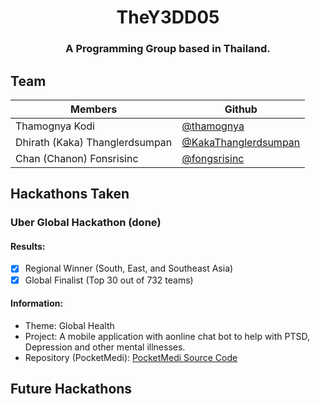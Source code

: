 <div align="center">

# TheY3DD05

### A Programming Group based in Thailand.
</div>

## Team

| Members      | Github |
| ----------- | ----------- |
| Thamognya Kodi | [@thamognya](https://github.com/thamognya) |
| Dhirath (Kaka) Thanglerdsumpan | [@KakaThanglerdsumpan](https://github.com/KakaThanglerdsumpan) |
| Chan (Chanon) Fonsrisinc | [@fongsrisinc](https://github.com/fongsrisinc) |


## Hackathons Taken

### Uber Global Hackathon (done) 

#### Results: 

- [x] Regional Winner (South, East, and Southeast Asia)
- [x] Global Finalist (Top 30 out of 732 teams)

#### Information:

- Theme: Global Health
- Project:  A mobile application with aonline chat bot to help with PTSD, Depression and other mental illnesses.
- Repository (PocketMedi): [PocketMedi Source Code](https://github.com/TheY3DD05/PocketMedi)

## Future Hackathons

